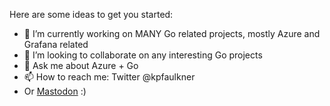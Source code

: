 Here are some ideas to get you started:

- 🔭 I’m currently working on MANY Go related projects, mostly Azure and Grafana related 
- 👯 I’m looking to collaborate on any interesting Go projects
- 💬 Ask me about Azure + Go 
- 📫 How to reach me: Twitter @kpfaulkner
- Or <a rel="me" href="https://awscommunity.social/@kpfaulkner">Mastodon</a> :)

